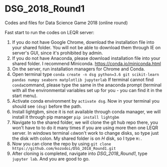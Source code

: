 # DSG_2018_Round1
Codes and files for Data Science Game 2018 (online round)

Fast start to run the codes on LEQR server:
1. If you do not have Google Chrome, download the installation file into your shared folder. 
You will not be able to download them through IE on server's GUI, since it's prohibited by admin.
2. If you do not have Anaconda, please download installation file into your shared folder. I recommend Miniconda.
https://conda.io/miniconda.html
3. On the server, run installation managers for Chrome and Conda.
4. Open terminal type `conda create -n dsg python=3.6 git scikit-learn pandas numpy seaborn matplotlib jupyterlab`
If terminal cannot find `conda`command, please type the same in the anaconda prompt (terminal with all the environmental variables set up for you - you can find it in the start menu).
5. Activate conda environment by `activate dsg`. Now in your terminal you should see `(dsg)` before the path. 
6. Install lightgbm, since it is not available through conda manager, we will install it through pip manager `pip install lightgbm`
7. Navigate to the shared folder, we will clone the git hub repo there, you won't have to to do it many times if you are using more then one LEQR server. In windows terminal `cd`won't work to change disks, so type just the disk with colon. My shared folder is on *H* disk, so I type `H:`. 
8. Now you can clone the repo by using `git clone https://github.com/kozodoi/DSG_2018_Round1.git`
9. After cloning is completed, navigate into *DSG_2018_Round1*, type `jupyter lab`. And you are good to go.
